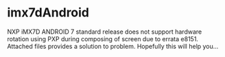 # imx7dAndroid
NXP iMX7D ANDROID 7 standard release does not support hardware rotation using PXP during composing of screen due to errata e8151.
Attached files provides a solution to problem.
Hopefully this will help you...
